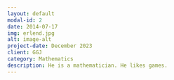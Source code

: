 ```yaml
---
layout: default
modal-id: 2
date: 2014-07-17
img: erlend.jpg
alt: image-alt
project-date: December 2023
client: GGJ
category: Mathematics
description: He is a mathematician. He likes games.
---
```

